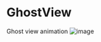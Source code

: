 # GhostView
Ghost view animation
![image](https://github.com/HunSem/GhostView/app/src/main/java/com/huan/percy/ghostview/ScreenShot/ghostView.png)
